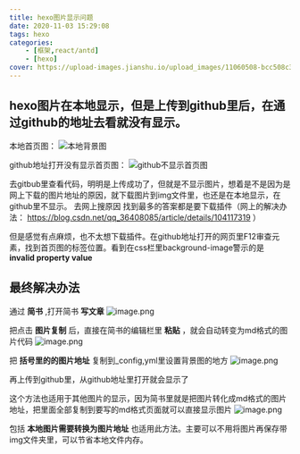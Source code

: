 ```yaml
---
title: hexo图片显示问题
date: 2020-11-03 15:29:08
tags: hexo
categories: 
    - [框架,react/antd]
    - [hexo]
cover: https://upload-images.jianshu.io/upload_images/11060508-bcc508c3557044c9.png?imageMogr2/auto-orient/strip%7CimageView2/2/w/1240
---
```


## hexo图片在本地显示，但是上传到github里后，在通过github的地址去看就没有显示。

本地首页图：
![本地背景图](https://upload-images.jianshu.io/upload_images/11060508-a7fd51dfe44ccbed.png?imageMogr2/auto-orient/strip%7CimageView2/2/w/1240)

github地址打开没有显示首页图：
![github不显示首页图](https://upload-images.jianshu.io/upload_images/11060508-61bccb319e2a262a.png?imageMogr2/auto-orient/strip%7CimageView2/2/w/1240)

去gitbub里查看代码，明明是上传成功了，但就是不显示图片，想着是不是因为是网上下载的图片地址的原因，就下载图片到img文件里，也还是在本地显示，在github里不显示。
去网上搜原因
找到最多的答案都是要下载插件（网上的解决办法： https://blog.csdn.net/qq_36408085/article/details/104117319 ）

但是感觉有点麻烦，也不太想下载插件。在github地址打开的网页里F12审查元素，找到首页图的标签位置。看到在css栏里background-image警示的是  __invalid property value__

## 最终解决办法
通过 __简书__ ,打开简书 __写文章__
![image.png](https://upload-images.jianshu.io/upload_images/11060508-c50e18b4a769eee9.png?imageMogr2/auto-orient/strip%7CimageView2/2/w/1240)


把点击 __图片复制__ 后，直接在简书的编辑栏里 __粘贴__ ，就会自动转变为md格式的图片代码
![image.png](https://upload-images.jianshu.io/upload_images/11060508-144c3ee370a2ae90.png?imageMogr2/auto-orient/strip%7CimageView2/2/w/1240)

把 __括号里的的图片地址__ 复制到_config,yml里设置背景图的地方
![image.png](https://upload-images.jianshu.io/upload_images/11060508-1c2de84210b415bd.png?imageMogr2/auto-orient/strip%7CimageView2/2/w/1240)

再上传到github里，从github地址里打开就会显示了

这个方法也适用于其他图片的显示，因为简书里就是把图片转化成md格式的图片地址，把里面全部复制到要写的md格式页面就可以直接显示图片
![image.png](https://upload-images.jianshu.io/upload_images/11060508-c0918b6fc9e96dfd.png?imageMogr2/auto-orient/strip%7CimageView2/2/w/1240)

包括 __本地图片需要转换为图片地址__ 也适用此方法。主要可以不用将图片再保存带img文件夹里，可以节省本地文件内存。